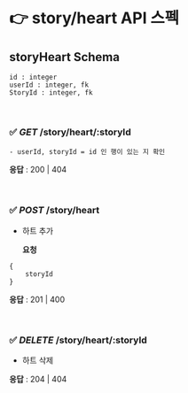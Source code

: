 # 👉 story/heart API 스펙

## storyHeart Schema

```
id : integer
userId : integer, fk
StoryId : integer, fk
```

<br>

### ✅ _GET_ /story/heart/:storyId

    - userId, storyId = id 인 행이 있는 지 확인

**응답** : 200 | 404

<br>

### ✅ _POST_ /story/heart

- 하트 추가

  **요청**

```
{
    storyId
}
```

**응답** : 201 | 400

<br>

### ✅ _DELETE_ /story/heart/:storyId

- 하트 삭제

**응답** : 204 | 404
